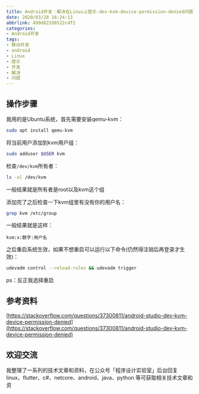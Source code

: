 ```yaml
---
title: Android开发：解决在Linux上提示-dev-kvm-device-permission-denied问题
date: 2020/03/28 16:24:13
abbrlink: 499d822d6522c4f2
categories:
- Android开发
tags:
- 移动开发
- android
- Linux
- 提示
- 开发
- 解决
- 问题
---
```

## 操作步骤
我用的是Ubuntu系统，首先需要安装qemu-kvm：
```bash
sudo apt install qemu-kvm
```

将当前用户添加到kvm用户组：
```bash
sudo adduser $USER kvm
```

检查`/dev/kvm`所有者：
```bash
ls -al /dev/kvm
```
一般结果就是所有者是root以及kvm这个组

添加完了之后检查一下kvm组里有没有你的用户名：
```bash
grep kvm /etc/group
```

一般结果就是这样：
```
kvm:x:数字:用户名
```

之后重启系统生效，如果不想重启可以运行以下命令(仍然得注销后再登录才生效)：
```bash
udevadm control --reload-rules && udevadm trigger
```

ps：反正我选择重启

## 参考资料
[https://stackoverflow.com/questions/37300811/android-studio-dev-kvm-device-permission-denied](https://stackoverflow.com/questions/37300811/android-studio-dev-kvm-device-permission-denied)


## 欢迎交流
我整理了一系列的技术文章和资料，在公众号「程序设计实验室」后台回复 linux、flutter、c#、netcore、android、java、python 等可获取相关技术文章和资
